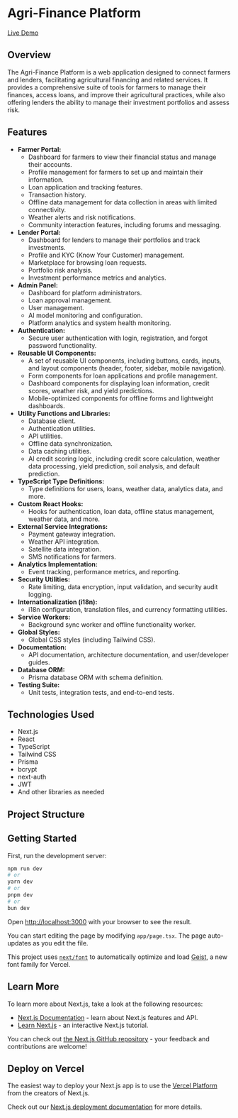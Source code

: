 # Agri-Finance Platform

[Live Demo](https://agri-finance-v2-78lyp1hp0-paul-josephs-projects-5ef36144.vercel.app/)

## Overview

The Agri-Finance Platform is a web application designed to connect farmers and lenders, facilitating agricultural financing and related services. It provides a comprehensive suite of tools for farmers to manage their finances, access loans, and improve their agricultural practices, while also offering lenders the ability to manage their investment portfolios and assess risk.

## Features

- **Farmer Portal:**
  - Dashboard for farmers to view their financial status and manage their accounts.
  - Profile management for farmers to set up and maintain their information.
  - Loan application and tracking features.
  - Transaction history.
  - Offline data management for data collection in areas with limited connectivity.
  - Weather alerts and risk notifications.
  - Community interaction features, including forums and messaging.
- **Lender Portal:**
  - Dashboard for lenders to manage their portfolios and track investments.
  - Profile and KYC (Know Your Customer) management.
  - Marketplace for browsing loan requests.
  - Portfolio risk analysis.
  - Investment performance metrics and analytics.
- **Admin Panel:**
  - Dashboard for platform administrators.
  - Loan approval management.
  - User management.
  - AI model monitoring and configuration.
  - Platform analytics and system health monitoring.
- **Authentication:**
  - Secure user authentication with login, registration, and forgot password functionality.
- **Reusable UI Components:**
  - A set of reusable UI components, including buttons, cards, inputs, and layout components (header, footer, sidebar, mobile navigation).
  - Form components for loan applications and profile management.
  - Dashboard components for displaying loan information, credit scores, weather risk, and yield predictions.
  - Mobile-optimized components for offline forms and lightweight dashboards.
- **Utility Functions and Libraries:**
  - Database client.
  - Authentication utilities.
  - API utilities.
  - Offline data synchronization.
  - Data caching utilities.
  - AI credit scoring logic, including credit score calculation, weather data processing, yield prediction, soil analysis, and default prediction.
- **TypeScript Type Definitions:**
  - Type definitions for users, loans, weather data, analytics data, and more.
- **Custom React Hooks:**
  - Hooks for authentication, loan data, offline status management, weather data, and more.
- **External Service Integrations:**
  - Payment gateway integration.
  - Weather API integration.
  - Satellite data integration.
  - SMS notifications for farmers.
- **Analytics Implementation:**
  - Event tracking, performance metrics, and reporting.
- **Security Utilities:**
  - Rate limiting, data encryption, input validation, and security audit logging.
- **Internationalization (i18n):**
  - i18n configuration, translation files, and currency formatting utilities.
- **Service Workers:**
  - Background sync worker and offline functionality worker.
- **Global Styles:**
  - Global CSS styles (including Tailwind CSS).
- **Documentation:**
  - API documentation, architecture documentation, and user/developer guides.
- **Database ORM:**
  - Prisma database ORM with schema definition.
- **Testing Suite:**
  - Unit tests, integration tests, and end-to-end tests.

## Technologies Used

- Next.js
- React
- TypeScript
- Tailwind CSS
- Prisma
- bcrypt
- next-auth
- JWT
- And other libraries as needed

## Project Structure

## Getting Started

First, run the development server:

```bash
npm run dev
# or
yarn dev
# or
pnpm dev
# or
bun dev
```

Open [http://localhost:3000](http://localhost:3000) with your browser to see the result.

You can start editing the page by modifying `app/page.tsx`. The page auto-updates as you edit the file.

This project uses [`next/font`](https://nextjs.org/docs/app/building-your-application/optimizing/fonts) to automatically optimize and load [Geist](https://vercel.com/font), a new font family for Vercel.

## Learn More

To learn more about Next.js, take a look at the following resources:

- [Next.js Documentation](https://nextjs.org/docs) - learn about Next.js features and API.
- [Learn Next.js](https://nextjs.org/learn) - an interactive Next.js tutorial.

You can check out [the Next.js GitHub repository](https://github.com/vercel/next.js) - your feedback and contributions are welcome!

## Deploy on Vercel

The easiest way to deploy your Next.js app is to use the [Vercel Platform](https://vercel.com/new?utm_medium=default-template&filter=next.js&utm_source=create-next-app&utm_campaign=create-next-app-readme) from the creators of Next.js.

Check out our [Next.js deployment documentation](https://nextjs.org/docs/app/building-your-application/deploying) for more details.
